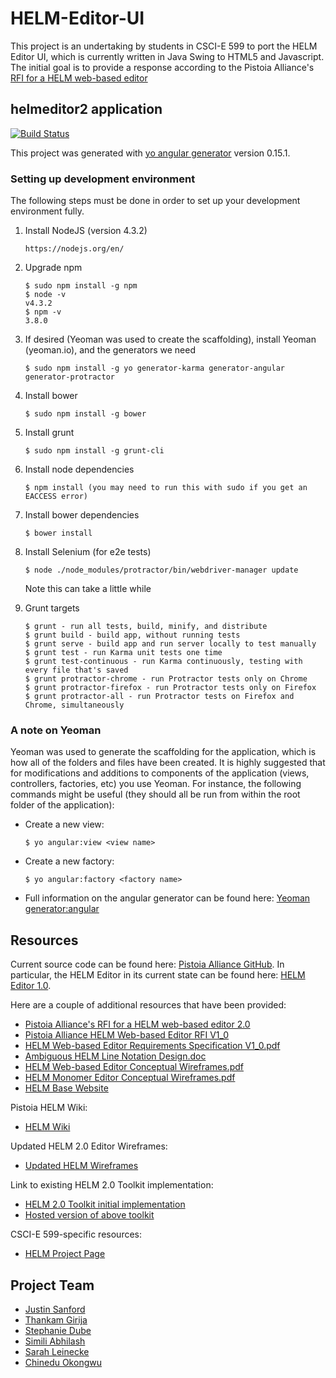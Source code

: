 # HELM-Editor-UI

This project is an undertaking by students in CSCI-E 599 to port the HELM Editor UI, which is currently written in Java Swing to HTML5 and Javascript. The initial goal is to provide a response according to the Pistoia Alliance's [RFI for a HELM web-based editor](http://www.pistoiaalliance.org/rfi-published-helm-web-based-editor/)

## helmeditor2 application

[![Build Status](https://travis-ci.org/CSCIE-599/HELM-Editor-UI.svg?branch=master)](https://travis-ci.org/CSCIE-599/HELM-Editor-UI)

This project was generated with [yo angular generator](https://github.com/yeoman/generator-angular) version 0.15.1.

### Setting up development environment

The following steps must be done in order to set up your development environment fully.

1. Install NodeJS (version 4.3.2)

    ```
    https://nodejs.org/en/
    ```
2. Upgrade npm 

    ```
    $ sudo npm install -g npm  
    $ node -v  
    v4.3.2  
    $ npm -v  
    3.8.0
    ```
3. If desired (Yeoman was used to create the scaffolding), install Yeoman (yeoman.io), and the generators we need

    ```
    $ sudo npm install -g yo generator-karma generator-angular generator-protractor
    ```
4. Install bower

    ```
    $ sudo npm install -g bower
    ```
5. Install grunt

    ```
    $ sudo npm install -g grunt-cli
    ```
6. Install node dependencies

    ```
    $ npm install (you may need to run this with sudo if you get an EACCESS error)
    ```
7. Install bower dependencies

    ```
    $ bower install
    ```
8. Install Selenium (for e2e tests)

    ```
    $ node ./node_modules/protractor/bin/webdriver-manager update
    ```
    Note this can take a little while
8. Grunt targets

    ```
    $ grunt - run all tests, build, minify, and distribute
    $ grunt build - build app, without running tests
    $ grunt serve - build app and run server locally to test manually
    $ grunt test - run Karma unit tests one time
    $ grunt test-continuous - run Karma continuously, testing with every file that's saved
    $ grunt protractor-chrome - run Protractor tests only on Chrome
    $ grunt protractor-firefox - run Protractor tests only on Firefox
    $ grunt protractor-all - run Protractor tests on Firefox and Chrome, simultaneously
    ```

### A note on Yeoman

Yeoman was used to generate the scaffolding for the application, which is how all of the folders and files have been created. It is highly suggested that for modifications and additions to components of the application (views, controllers, factories, etc) you use Yeoman. For instance, the following commands might be useful (they should all be run from within the root folder of the application):

  - Create a new view:

    ```
    $ yo angular:view <view name>
    ```
  - Create a new factory:

    ```
    $ yo angular:factory <factory name>
    ```
  - Full information on the angular generator can be found here: [Yeoman generator:angular](https://github.com/yeoman/generator-angular)

## Resources

Current source code can be found here: [Pistoia Alliance GitHub](https://github.com/PistoiaHELM).
In particular, the HELM Editor in its current state can be found here: [HELM Editor 1.0](https://github.com/PistoiaHELM/HELMEditor).

Here are a couple of additional resources that have been provided:

  - [Pistoia Alliance's RFI for a HELM web-based editor 2.0](http://www.pistoiaalliance.org/rfi-published-helm-web-based-editor/)
  - [Pistoia Alliance HELM Web-based Editor RFI V1_0](https://drive.google.com/file/d/0BybDwk56P1wFQWZwXzk1bGpBUG8/view?usp=sharing)
  - [HELM Web-based Editor Requirements Specification V1_0.pdf](https://drive.google.com/file/d/0BybDwk56P1wFcC0yMEhtVk5rbjg/view?usp=sharing)
  - [Ambiguous HELM Line Notation Design.doc](https://drive.google.com/file/d/0BybDwk56P1wFSS0zVi1zWEtHZVU/view?usp=sharing)
  - [HELM Web-based Editor Conceptual Wireframes.pdf](https://drive.google.com/file/d/0BybDwk56P1wFd1UxcmlXVTdxa00/view?usp=sharing)
  - [HELM Monomer Editor Conceptual Wireframes.pdf](https://drive.google.com/file/d/0BybDwk56P1wFdVlDLXFmeDB5Zkk/view?usp=sharing)
  - [HELM Base Website](http://www.pistoiaalliance.org/projects/active-projects/hierarchical-editing-language-for-macromolecules-helm/)

Pistoia HELM Wiki: 

  - [HELM Wiki](https://pistoiaalliance.atlassian.net/wiki/display/PUB/HELM+Resources)

Updated HELM 2.0 Editor Wireframes:

  - [Updated HELM Wireframes](https://drive.google.com/file/d/0BzWuaNlFrlmkaEQ1cFpCYjRhMnhXdzRndFdZbTJ6MkR0dlFN/view?usp=sharing)

Link to existing HELM 2.0 Toolkit implementation:

  - [HELM 2.0 Toolkit initial implementation](https://github.com/MarkusWeisser)
  - [Hosted version of above toolkit](http://104.236.250.11:8080/WebService/HowToUse.html)

CSCI-E 599-specific resources:

  - [HELM Project Page](https://canvas.harvard.edu/courses/8360/pages/helm-project)

## Project Team

  - [Justin Sanford](https://github.com/jsanford8)
  - [Thankam Girija](https://github.com/thankam)
  - [Stephanie Dube](https://github.com/stephdube)
  - [Simili Abhilash](https://github.com/sabhilash)
  - [Sarah Leinecke](https://github.com/SarahL88)
  - [Chinedu Okongwu](https://github.com/cokongwu)
